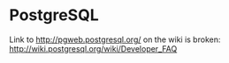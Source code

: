 PostgreSQL
==========

Link to http://pgweb.postgresql.org/ on the wiki is broken: http://wiki.postgresql.org/wiki/Developer_FAQ
